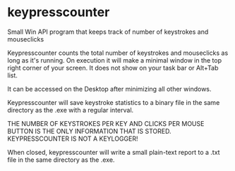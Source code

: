 # keypresscounter
Small Win API program that keeps track of number of keystrokes and mouseclicks

Keypresscounter counts the total number of keystrokes and mouseclicks as long as it's running.
On execution it will make a minimal window in the top right corner of your screen. It does not show on your task bar or Alt+Tab list.

It can be accessed on the Desktop after minimizing all other windows. 

Keypresscounter will save keystroke statistics to a binary file in the same directory as the .exe with a regular interval.

THE NUMBER OF KEYSTROKES PER KEY AND CLICKS PER MOUSE BUTTON IS THE ONLY INFORMATION THAT IS STORED. 
KEYPRESSCOUNTER IS NOT A KEYLOGGER!

When closed, keypresscounter will write a small plain-text report to a .txt file in the same directory as the .exe.

